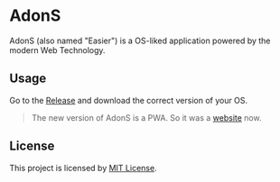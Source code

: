 # AdonS

AdonS (also named "Easier") is a OS-liked application powered by the modern Web Technology.

## Usage

Go to the [Release](https://github.com/Adkimsm/AdonS/releases/latest) and download the correct version of your OS.

> The new version of AdonS is a PWA. So it was a [website](https://adons-online.netlify.app/) now.

## License

This project is licensed by [MIT License](https://github.com/Adkimsm/AdonS/blob/main/LICENSE).
